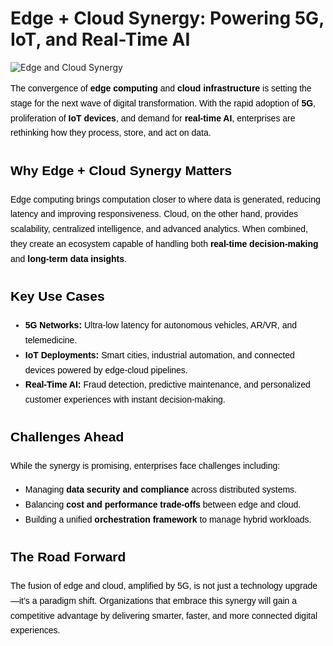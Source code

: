 # Edge + Cloud Synergy: Powering 5G, IoT, and Real-Time AI

![Edge and Cloud Synergy](https://media.licdn.com/dms/image/v2/D5612AQGeza1-K1mLiA/article-cover_image-shrink_720_1280/article-cover_image-shrink_720_1280/0/1734542920465?e=2147483647&v=beta&t=s0iXu9Gith8qXRU4VctLbfxkYq9XjaMfmWIy-rzSZ44)

<div style="color: #000000; font-family: Arial, sans-serif; line-height: 1.7;">

The convergence of **edge computing** and **cloud infrastructure** is setting the stage for the next wave of digital transformation. With the rapid adoption of **5G**, proliferation of **IoT devices**, and demand for **real-time AI**, enterprises are rethinking how they process, store, and act on data.  

## Why Edge + Cloud Synergy Matters
Edge computing brings computation closer to where data is generated, reducing latency and improving responsiveness. Cloud, on the other hand, provides scalability, centralized intelligence, and advanced analytics. When combined, they create an ecosystem capable of handling both **real-time decision-making** and **long-term data insights**.  

## Key Use Cases
- **5G Networks:** Ultra-low latency for autonomous vehicles, AR/VR, and telemedicine.  
- **IoT Deployments:** Smart cities, industrial automation, and connected devices powered by edge-cloud pipelines.  
- **Real-Time AI:** Fraud detection, predictive maintenance, and personalized customer experiences with instant decision-making.  

## Challenges Ahead
While the synergy is promising, enterprises face challenges including:  
- Managing **data security and compliance** across distributed systems.  
- Balancing **cost and performance trade-offs** between edge and cloud.  
- Building a unified **orchestration framework** to manage hybrid workloads.  

## The Road Forward
The fusion of edge and cloud, amplified by 5G, is not just a technology upgrade—it’s a paradigm shift. Organizations that embrace this synergy will gain a competitive advantage by delivering smarter, faster, and more connected digital experiences.  

</div>

